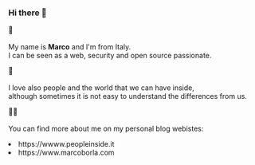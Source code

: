 ### Hi there 👋

🌱<br><br>
My name is **Marco** and I'm from Italy.<br>
I can be seen as a web, security and open source passionate.

:heart_decoration: <br><br>
I love also people and the world that we can have inside, <br>although sometimes it is not easy to understand the differences from us. 

:cook: <br><br>
You can find more about me on my personal blog webistes:<br>

<li> https://wwww.peopleinside.it <br>
<li> https://www.marcoborla.com

<!--
**PeopleInside/peopleinside** is a ✨ _special_ ✨ repository because its `README.md` (this file) appears on your GitHub profile.

Here are some ideas to get you started:

- 🔭 I’m currently working on ...
- 🌱 I’m currently learning ...
- 👯 I’m looking to collaborate on ...
- 🤔 I’m looking for help with ...
- 💬 Ask me about ...
- 📫 How to reach me: ...
- 😄 Pronouns: ...
- ⚡ Fun fact: ...
-->
